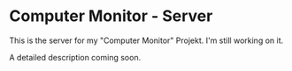 # Computer Monitor - Server

This is the server for my "Computer Monitor" Projekt.
I'm still working on it.

A detailed description coming soon.